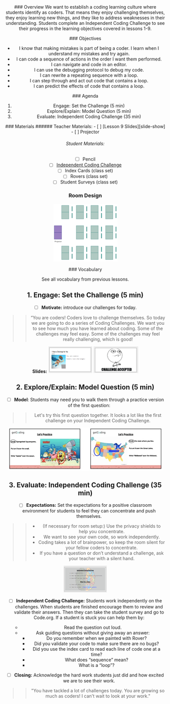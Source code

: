 <header class='header' title='Independent Coding Challenge' subtitle='Lesson 10'/>

<notable>
<iconp src='/icons/activity.png'>### Overview</iconp>
We want to establish a coding learning culture where students identify as coders. That means they enjoy challenging themselves, they enjoy learning new things, and they like to address weaknesses in their understanding. Students complete an Independent Coding Challenge to see their progress in the learning objectives covered in lessons 1-9.

<iconp src='/icons/objectives.png'>### Objectives</iconp>
- I know that making mistakes is part of being a coder. I learn when I understand my mistakes and try again.
- I can code a sequence of actions in the order I want them performed.
- I can navigate and code in an editor.
- I can use the debugging protocol to debug my code.
- I can rewrite a repeating sequence with a loop.
- I can step through and act out code that contains a loop.
- I can predict the effects of code that contains a loop.

<iconp src='/icons/agenda.png'>### Agenda</iconp>
1. Engage: Set the Challenge (5 min)
1. Explore/Explain: Model Question (5 min)
1. Evaluate: Independent Coding Challenge (35 min)

<note>
<iconp src='/icons/materials.png'>### Materials</iconp>
###### Teacher Materials:
- [ ] [Lesson 9 Slides][slide-show]
- [ ] Projector

###### Student Materials:
- [ ] Pencil
- [ ] [Independent Coding Challenge][icc]
- [ ] Index Cards (class set)
- [ ] Rovers (class set)
- [ ] Student Surveys (class set)
</note>

### Room Design
![room](/images/layout-rows.png)
<note>

<iconp src='/icons/vocab.png'>### Vocabulary</iconp>

See all vocabulary from previous lessons.

</note>

## 1. Engage: Set the Challenge (5 min)

- [ ] **Motivate:** introduce our challenges for today.

> > “You are coders! Coders love to challenge themselves. So today we are going to do a series of Coding Challenges. We want you to see how much you have learned about coding. Some of the challenges may feel easy. Some of the challenges may feel really challenging, which is good!

<note> **Slides:** ![slides-challenge](./images/slides-challenge.png)
![slides-set](./images/slides-set.png)</note>

## 2. Explore/Explain: Model Question (5 min)

- [ ] **Model**: Students may need you to walk them through a practice version of the first question:
> > Let's try this first question together. It looks a lot like the first challenge on your Independent Coding Challenge.

![slides-practice](./images/slides-practice.jpeg)

<pagebreak/>

## 3. Evaluate: Independent Coding Challenge (35 min)

- [ ] **Expectations:** Set the expectations for a positive classroom environment for students to feel they can concentrate and push themselves.

> > - (If necessary for room setup:) Use the privacy shields to help you concentrate.
> > - We want to see your own code, so work independently.
> > - Coding takes a lot of brainpower, so keep the room silent for your fellow coders to concentrate.
> > - If you have a question or don’t understand a challenge, ask your teacher with a silent hand.

<note>![slides-expectations](./images/slides-expectations.png)</note>

- [ ] **Independent Coding Challenge:** Students work independently on the challenges. When students are finished encourage them to review and validate their answers. Then they can take the student survey and go to Code.org. If a student is stuck you can help them by:
    - Read the question out loud.
    - Ask guiding questions without giving away an answer:
        - Do you remember when we painted with Rover?
        - Did you validate your code to make sure there are no bugs?
        - Did you use the index card to read each line of code one at a time?
        - What does “sequence” mean?
        - What is a “loop”?

- [ ] **Closing:** Acknowledge the hard work students just did and how excited we are to see their work.

> > "You have tackled a lot of challenges today. You are growing so much as coders! I can't wait to look at your work."

</notable>

[icc]: https://docs.google.com/document/d/1Yf3NHLkcZu8F6c9p7GSH7QXo0dGf6nhD9HzYe7cweHE/edit?usp=sharing
[slide-show]: https://docs.google.com/presentation/d/1ax85reMF15nwSKkqzXcIT0DgWmPmchZaS9igx2uQwDE/edit?usp=sharing
